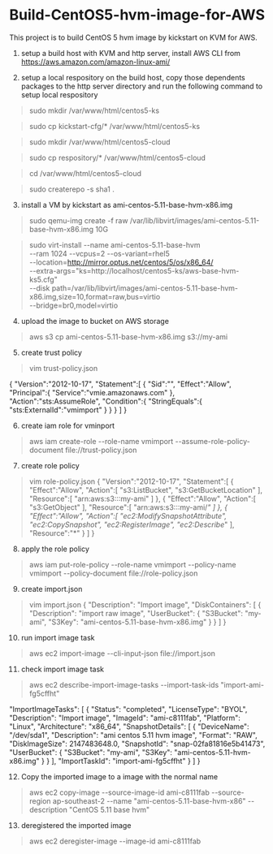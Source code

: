 # Build-CentOS5-hvm-image-for-AWS

This project is to build CentOS 5 hvm image by kickstart on KVM for AWS.

1. setup a build host with KVM and http server, install AWS CLI from
 https://aws.amazon.com/amazon-linux-ami/

2. setup a local respository on the build host, copy those dependents packages to the http server directory and run the following command to setup local respository

>sudo mkdir /var/www/html/centos5-ks

>sudo cp kickstart-cfg/* /var/www/html/centos5-ks

>sudo mkdir /var/www/html/centos5-cloud

>sudo cp respository/* /var/www/html/centos5-cloud

>cd /var/www/html/centos5-cloud

>sudo createrepo -s sha1 .

3. install a VM by kickstart as ami-centos-5.11-base-hvm-x86.img

>sudo qemu-img create -f raw /var/lib/libvirt/images/ami-centos-5.11-base-hvm-x86.img 10G

>sudo virt-install --name ami-centos-5.11-base-hvm \
     --ram 1024 --vcpus=2 --os-variant=rhel5 \
     --location=http://mirror.optus.net/centos/5/os/x86_64/  \
     --extra-args="ks=http://localhost/centos5-ks/aws-base-hvm-ks5.cfg" \
     --disk path=/var/lib/libvirt/images/ami-centos-5.11-base-hvm-x86.img,size=10,format=raw,bus=virtio \
     --bridge=br0,model=virtio

4. upload the image to bucket on AWS storage 
>aws s3 cp ami-centos-5.11-base-hvm-x86.img s3://my-ami

5. create trust policy
>vim trust-policy.json

{
   "Version":"2012-10-17",
   "Statement":[
      {
         "Sid":"",
         "Effect":"Allow",
         "Principal":{
            "Service":"vmie.amazonaws.com"
         },
         "Action":"sts:AssumeRole",
         "Condition":{
            "StringEquals":{
               "sts:ExternalId":"vmimport"
            }
         }
      }
   ]
}

6. create iam role for vminport 
>aws iam create-role --role-name vmimport --assume-role-policy-document file://trust-policy.json

7. create role policy
>vim role-policy.json
{
   "Version":"2012-10-17",
   "Statement":[
      {
         "Effect":"Allow",
         "Action":[
            "s3:ListBucket",
            "s3:GetBucketLocation"
         ],
         "Resource":[
            "arn:aws:s3:::my-ami"
         ]
      },
      {
         "Effect":"Allow",
         "Action":[
            "s3:GetObject"
         ],
         "Resource":[
            "arn:aws:s3:::my-ami/*"
         ]
      },
      {
         "Effect":"Allow",
         "Action":[
            "ec2:ModifySnapshotAttribute",
            "ec2:CopySnapshot",
            "ec2:RegisterImage",
            "ec2:Describe*"
         ],
         "Resource":"*"
      }
   ]
}

8. apply the role policy

>aws iam put-role-policy --role-name vmimport --policy-name vmimport --policy-document file://role-policy.json 

9. create import.json

>vim import.json
{
    "Description": "Import image",
    "DiskContainers": [
        {
            "Description": "import raw image",
            "UserBucket": {
                "S3Bucket": "my-ami",
                "S3Key": "ami-centos-5.11-base-hvm-x86.img"
            }
        }
    ]
}

10. run import image task 
>aws ec2 import-image --cli-input-json file://import.json

11. check import image task
>aws ec2 describe-import-image-tasks --import-task-ids "import-ami-fg5cffht"

"ImportImageTasks": [
        {
            "Status": "completed", 
            "LicenseType": "BYOL", 
            "Description": "Import image", 
            "ImageId": "ami-c8111fab", 
            "Platform": "Linux", 
            "Architecture": "x86_64", 
            "SnapshotDetails": [
                {
                    "DeviceName": "/dev/sda1", 
                    "Description": "ami centos 5.11 hvm image", 
                    "Format": "RAW", 
                    "DiskImageSize": 2147483648.0, 
                    "SnapshotId": "snap-02fa81816e5b41473", 
                    "UserBucket": {
                        "S3Bucket": "my-ami", 
                        "S3Key": "ami-centos-5.11-hvm-x86.img"
                    }
                }
            ], 
            "ImportTaskId": "import-ami-fg5cffht"
        }
    ]
}


12. Copy the imported image to a image with the normal name
>aws ec2 copy-image --source-image-id ami-c8111fab --source-region ap-southeast-2 --name "ami-centos-5.11-base-hvm-x86" --description "CentOS 5.11 base hvm"

13. deregistered the imported image
>aws ec2 deregister-image --image-id ami-c8111fab
